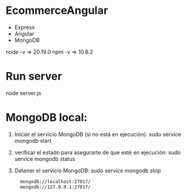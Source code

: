 # EcommerceAngular

- Express
- Angular
- MongoDB

node -v => 20.19.0
npm -v => 10.8.2 

# Run server
node server.js

# MongoDB local:           
1) Iniciar el servicio MongoDB (si no está en ejecución):
         sudo service mongodb start
2) verificar el estado para asegurarte de que esté en ejecución: 
         sudo service mongodb status
3) Detener el servicio MongoDB: 
         sudo service mongodb stop

         mongodb://localhost:27017/
         mongodb://127.0.0.1:27017/


